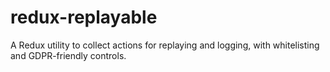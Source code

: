 # redux-replayable
A Redux utility to collect actions for replaying and logging, with whitelisting and GDPR-friendly controls.

